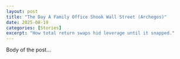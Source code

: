 ```yaml
---
layout: post
title: "The Day A Family Office Shook Wall Street (Archegos)"
date: 2025-08-19
categories: [Stories]
excerpt: "How total return swaps hid leverage until it snapped."
---
```


Body of the post…
